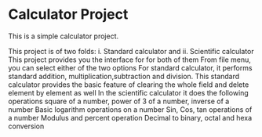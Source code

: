 # Calculator Project
This is a simple calculator project.

This project is of two folds: 
i. Standard calculator and ii. Scientific calculator
This project provides you the interface for for both of them
From file menu, you can select either of the two options
For standard calculator, it performs standard addition, multiplication,subtraction and division.
This standard calculator provides the basic feature of clearing the whole field
and delete element by element as well
In the scientific calculator it does the following operations
square of a number, power of 3 of a number, inverse of a number
Basic logarithm operations on a number
Sin, Cos, tan operations of a number
Modulus and percent operation
Decimal to binary, octal and hexa conversion
 
